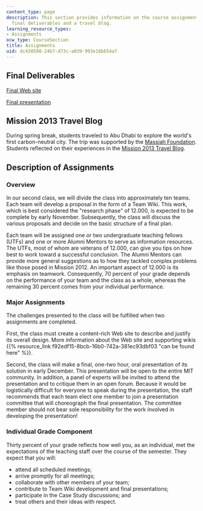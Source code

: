 ```yaml
---
content_type: page
description: This section provides information on the course assignments, including
  final deliverables and a travel blog.
learning_resource_types:
- Assignments
ocw_type: CourseSection
title: Assignments
uid: dc430500-24b7-d73c-a039-993e16bb54a7
---
```


Final Deliverables
------------------

[Final Web site](http://igutek.scripts.mit.edu/terrascope)

[Final presentation](http://amps-webflash.amps.ms.mit.edu/public/mission-2013/)

Mission 2013 Travel Blog
------------------------

During spring break, students traveled to Abu Dhabi to explore the world's first carbon-neutral city. The trip was supported by the [Massiah Foundation](http://www.mit.edu/newsoffice/2009/terrascope-award.html). Students reflected on their experiences in the [Mission 2013 Travel Blog](http://mission2013trip.typepad.com/blog/).

Description of Assignments
--------------------------

### Overview

In our second class, we will divide the class into approximately ten teams. Each team will develop a proposal in the form of a Team Wiki. This work, which is best considered the "research phase" of 12.000, is expected to be complete by early November. Subsequently, the class will discuss the various proposals and decide on the basic structure of a final plan.

Each team will be assigned one or two undergraduate teaching fellows (UTFs) and one or more Alumni Mentors to serve as information resources. The UTFs, most of whom are veterans of 12.000, can give you tips on how best to work toward a successful conclusion. The Alumni Mentors can provide more general suggestions as to how they tackled complex problems like those posed in Mission 2012. An important aspect of 12.000 is its emphasis on teamwork. Consequently, 70 percent of your grade depends on the performance of your team and the class as a whole, whereas the remaining 30 percent comes from your individual performance.

### Major Assignments

The challenges presented to the class will be fulfilled when two assignments are completed.

First, the class must create a content-rich Web site to describe and justify its overall design. More information about the Web site and supporting wikis {{% resource_link f92edf15-8bcb-16b0-742a-381ec93dbf03 "can be found here" %}}.

Second, the class will make a final, one-two hour, oral presentation of its solution in early December. This presentation will be open to the entire MIT community. In addition, a panel of experts will be invited to attend the presentation and to critique them in an open forum. Because it would be logistically difficult for everyone to speak during the presentation, the staff recommends that each team elect one member to join a presentation committee that will choreograph the final presentation. The committee member should not bear sole responsibility for the work involved in developing the presentation!

### Individual Grade Component

Thirty percent of your grade reflects how well you, as an individual, met the expectations of the teaching staff over the course of the semester. They expect that you will:

*   attend all scheduled meetings;
*   arrive promptly for all meetings;
*   collaborate with other members of your team;
*   contribute to Team Wiki development and final presentations;
*   participate in the Case Study discussions; and
*   treat others and their ideas with respect.